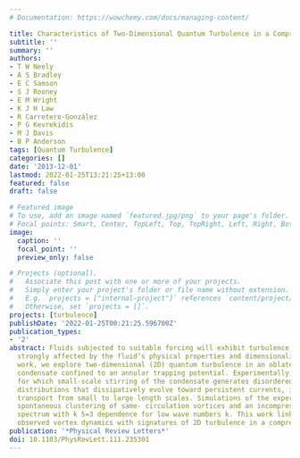 ```yaml
---
# Documentation: https://wowchemy.com/docs/managing-content/

title: Characteristics of Two-Dimensional Quantum Turbulence in a Compressible Superfluid
subtitle: ''
summary: ''
authors:
- T W Neely
- A S Bradley
- E C Samson
- S J Rooney
- E M Wright
- K J H Law
- R Carretero-González
- P G Kevrekidis
- M J Davis
- B P Anderson
tags: [Quantum Turbulence]
categories: []
date: '2013-12-01'
lastmod: 2022-01-25T13:21:25+13:00
featured: false
draft: false

# Featured image
# To use, add an image named `featured.jpg/png` to your page's folder.
# Focal points: Smart, Center, TopLeft, Top, TopRight, Left, Right, BottomLeft, Bottom, BottomRight.
image:
  caption: ''
  focal_point: ''
  preview_only: false

# Projects (optional).
#   Associate this post with one or more of your projects.
#   Simply enter your project's folder or file name without extension.
#   E.g. `projects = ["internal-project"]` references `content/project/deep-learning/index.md`.
#   Otherwise, set `projects = []`.
projects: [turbulence]
publishDate: '2022-01-25T00:21:25.596700Z'
publication_types:
- '2'
abstract: Fluids subjected to suitable forcing will exhibit turbulence, with characteristics
  strongly affected by the fluid’s physical properties and dimensionality. In this
  work, we explore two-dimensional (2D) quantum turbulence in an oblate Bose-Einstein
  condensate confined to an annular trapping potential. Experimentally, we find conditions
  for which small-scale stirring of the condensate generates disordered 2D vortex
  distributions that dissipatively evolve toward persistent currents, indicating energy
  transport from small to large length scales. Simulations of the experiment reveal
  spontaneous clustering of same- circulation vortices and an incompressible energy
  spectrum with k 5=3 dependence for low wave numbers k. This work links experimentally
  observed vortex dynamics with signatures of 2D turbulence in a compressible superfluid.
publication: '*Physical Review Letters*'
doi: 10.1103/PhysRevLett.111.235301
---
```

